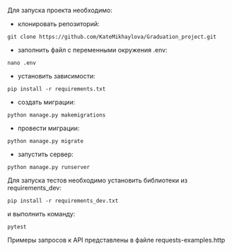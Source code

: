 Для запуска проекта необходимо:

- клонировать репозиторий:
```
git clone https://github.com/KateMikhaylova/Graduation_project.git
```
- заполнить файл с переменными окружения .env:
```
nano .env
```
- установить зависимости:
```
pip install -r requirements.txt
```
- создать миграции:
```
python manage.py makemigrations
```
- провести миграции:
```
python manage.py migrate
```
- запустить сервер:
```
python manage.py runserver
```

Для запуска тестов необходимо установить библиотеки из requirements_dev: 
```
pip install -r requirements_dev.txt
```
и выполнить команду:
```
pytest
```
Примеры запросов к API представлены в файле requests-examples.http